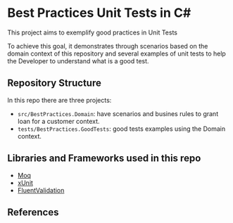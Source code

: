 # Best Practices Unit Tests in C#

This project aims to exemplify good practices in Unit Tests

To achieve this goal, it demonstrates through scenarios based on the domain context of this repository 
and several examples of unit tests to help the Developer 
to understand what is a good test.

## Repository Structure

In this repo there are three projects:

- `src/BestPractices.Domain`: have scenarios and busines rules to grant loan for a customer context.
- `tests/BestPractices.GoodTests`: good tests examples using the Domain context.

## Libraries and Frameworks used in this repo

- [Moq](https://github.com/moq/moq)
- [xUnit](https://xunit.net/)
- [FluentValidation](https://fluentassertions.com/)

## References

